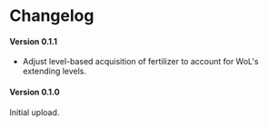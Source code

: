 ﻿Changelog
=============
#### Version 0.1.1

* Adjust level-based acquisition of fertilizer to account for WoL's extending levels.

#### Version 0.1.0

Initial upload.